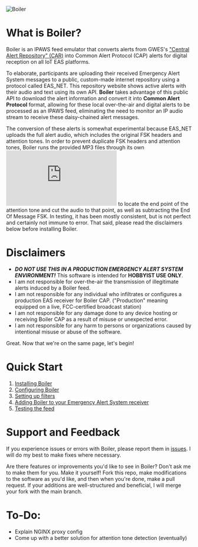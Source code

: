 ![Boiler](https://github.com/MissMeridian/boiler/blob/main/docs/boiler.png)
# What is Boiler?
Boiler is an IPAWS feed emulator that converts alerts from GWES's ["Central Alert Repository" (CAR)](https://alerts.globaleas.org/) into Common Alert Protocol (CAP) alerts for digital reception on all IoT EAS platforms. 

To elaborate, participants are uploading their received Emergency Alert System messages to a public, custom-made internet repository using a protocol called EAS_NET. This repository website shows active alerts with their audio and text using its own API. **Boiler** takes advantage of this public API to download the alert information and convert it into **Common Alert Protocol** format, allowing for these local over-the-air and digital alerts to be processed as an IPAWS feed, eliminating the need to monitor an IP audio stream to receive these daisy-chained alert messages.

The conversion of these alerts is somewhat experimental because EAS_NET uploads the full alert audio, which includes the original FSK headers and attention tones. In order to prevent duplicate FSK headers and attention tones, Boiler runs the provided MP3 files through its own ![audioExtractor](https://github.com/MissMeridian/boiler/blob/main/audioExtractor.py) to locate the end point of the attention tone and cut the audio to that point, as well as subtracting the End Of Message FSK. In testing, it has been mostly consistent, but is not perfect and certainly not immune to error. That said, please read the disclaimers below before installing Boiler.

# Disclaimers
- ***DO NOT USE THIS IN A PRODUCTION EMERGENCY ALERT SYSTEM ENVIRONMENT!*** This software is intended for __HOBBYIST USE ONLY__.
- I am not responsible for over-the-air the transmission of illegitimate alerts induced by a Boiler feed.
- I am not responsible for any individual who infiltrates or configures a production EAS receiver for Boiler CAP. ("Production" meaning equipped on a live, FCC-certified broadcast station)
- I am not responsible for any damage done to any device hosting or receiving Boiler CAP as a result of misuse or unexpected error.
- I am not responsible for any harm to persons or organizations caused by intentional misuse or abuse of the software.

Great. Now that we're on the same page, let's begin!

# Quick Start
1. [Installing Boiler](https://github.com/MissMeridian/boiler/blob/main/docs/INSTALL.md)
2. [Configuring Boiler](https://github.com/MissMeridian/boiler/blob/main/docs/CONFIG.md)
3. [Setting up filters](https://github.com/MissMeridian/boiler/blob/main/docs/FILTERS.md)
4. [Adding Boiler to your Emergency Alert System receiver](https://github.com/MissMeridian/boiler/blob/main/docs/ENDECS.md)
5. [Testing the feed](https://github.com/MissMeridian/boiler/blob/main/docs/TESTING.md)

# Support and Feedback
If you experience issues or errors with Boiler, please report them in [issues](https://github.com/MissMeridian/boiler/issues). I will do my best to make fixes where necessary.

Are there features or improvements you'd like to see in Boiler? Don't ask me to make them for you. Make it yourself! Fork this repo, make modifications to the software as you'd like, and then when you're done, make a pull request. If your additions are well-structured and beneficial, I will merge your fork with the main branch.

# To-Do:
- Explain NGINX proxy config
- Come up with a better solution for attention tone detection (eventually)

